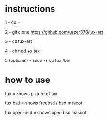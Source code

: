 instructions
============
1 - cd ~


2 - git clone https://github.com/uszer378/tux-art


3 - cd tux-art


4 - chmod +x tux


5 (optional) - sudo -s cp tux /bin


how to use 
==========
tux = shows picture of tux

tux bsd = shows freebsd / bsd mascot

tux open-bsd = shows open bsd mascot
